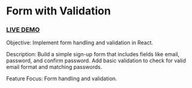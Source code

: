 # Form with Validation

### <a href="https://luminous-cactus-0ab8c0.netlify.app">LIVE DEMO</a> 

Objective: Implement form handling and validation in React.

Description: Build a simple sign-up form that includes fields like email, password, and confirm password. Add basic validation to check for valid email format and matching passwords.

Feature Focus: Form handling and validation.